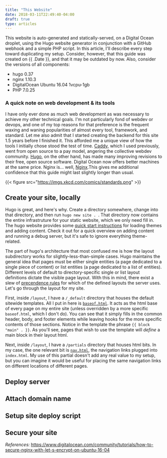```yaml
---
title: "This Website"
date: 2018-03-11T22:49:40-04:00
draft: true
type: articles
---
```


This website is auto-generated and statically-served, on a Digital Ocean droplet, using
the Hugo website generator in conjunction with a GitHub webhook and a simple PHP script.
In this article, I'll describe every step toward duplicating my setup. Consider, however,
that this guide was created on {{ .Date }}, and that it may be outdated by now. Also,
consider the versions of all components:

  * hugo 0.37
  * nginx 1.10.3
  * DigitalOcean Ubuntu 16.04 1vcpu-1gb
  * PHP 7.0.25

### A quick note on web development & its tools
I have only ever done as much web development as was necessary to achieve my other technical goals. I'm not particularly fond of webdev or devops, and one of my top reasons for that preference is the frequent waxing and waning popularities of almost every tool, framework, and standard. Let me also admit that I started creating the backend for this site 1.5 years before I finished it. This afforded me a unique view of how the tools I initially chose stood the test of time. [Caddy](https://caddyserver.com/), which I used previously, went from open source to a pay model, angering the collective webdev community. [Hugo](https://gohugo.io/), on the other hand, has made many improving revisions to their free, open source software. Digital Ocean now offers better machines at the same price. Nginx is... well, [Nginx](https://nginx.org/en/).This gives me additional confidence that this guide might last slightly longer than usual.

{{< figure src="https://imgs.xkcd.com/comics/standards.png" >}}

## Create your site, locally
Hugo is great, and here's why. Create a directory somewhere, change into that directory, and then run `hugo new site . `. That directory now contains the entire infrastruture for your static website, which we only need fill in. The hugo website provides some [quick start instructions](https://gohugo.io/getting-started/quick-start/) for loading themes and adding content. Check it out for a quick overview on adding content and running a debug server, but it's safe to ignore everything theme-related.

The part of hugo's architecture that most confused me is how the layout subdirectory works for slightly-less-than-simple cases. Hugo maintains the general idea that pages must be either single entities (a page dedicated to a single piece of content) or list entities (a page dedicated to a list of entities). Different levels of default to directory-specific single or list layout definitions dictate the visible page layout. With this in mind, there exist a slew of [precendence rules](https://gohugo.io/templates/lookup-order/) for which of the defined layouts the server uses. Let's go through the layout for my site.

First, inside `/layout`, I have a `/_default` directory that houses the default sitewide templates. All I put in here is [`baseof.html`](https://github.com/Seanmatthews/seanmatthe.ws/blob/master/layouts/_default/baseof.html). It acts as the html base of every page on my entire site (unless overridden by a more specific `baseof.html`, which I don't do). You can see that it simply fills in the common header, body, and footer elements while leaving hooks for the more specific contents of those sections. Notice in the template the phrase `{{ block "main" . }}`. As you'll see, pages that wish to use the template will _define_ a main block in their layout html.

Next, inside `/layout`, I have a `/partials` directory that houses html bits. In my case, the one relevant bit is [`nav.html`](https://github.com/Seanmatthews/seanmatthe.ws/blob/master/layouts/partials/nav.html), the navigation links plugged into `index.html`. My use of this partial doesn't add any real value to my setup, but you can imagine it would be useful for placing the same navigation links on different locations of different pages.



## Deploy server


## Attach domain name


## Setup site deploy script


## Secure your site


_References:_
https://www.digitalocean.com/community/tutorials/how-to-secure-nginx-with-let-s-encrypt-on-ubuntu-16-04